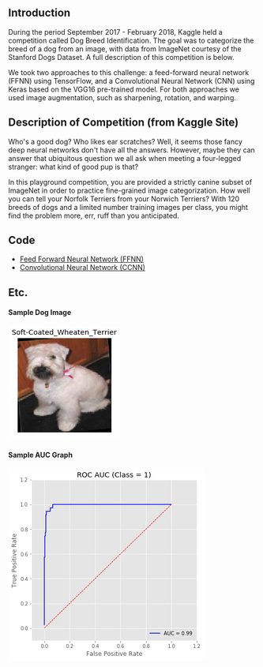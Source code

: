 ## Introduction

During the period September 2017 - February 2018, Kaggle held a competition called Dog Breed Identification. The goal was to categorize the breed of a dog from an image, with data from ImageNet courtesy of the Stanford Dogs Dataset. A full description of this competition is below. 

We took two approaches to this challenge: a feed-forward neural network (FFNN) using TensorFlow, and a Convolutional Neural Network (CNN) using Keras based on the VGG16 pre-trained model. For both approaches we used image augmentation, such as sharpening, rotation, and warping. 

## Description of Competition (from Kaggle Site)

Who's a good dog? Who likes ear scratches? Well, it seems those fancy deep neural networks don't have all the answers. However, maybe they can answer that ubiquitous question we all ask when meeting a four-legged stranger: what kind of good pup is that?

In this playground competition, you are provided a strictly canine subset of ImageNet in order to practice fine-grained image categorization. How well you can tell your Norfolk Terriers from your Norwich Terriers? With 120 breeds of dogs and a limited number training images per class, you might find the problem more, err, ruff than you anticipated.

## Code

* [Feed Forward Neural Network (FFNN)](https://github.com/dmodjeska/dog_breed_identification/blob/master/HW4_AML71_Modjeska_Murphy_FFNN.ipynb)
* [Convolutional Neural Network (CCNN)](https://github.com/dmodjeska/dog_breed_identification/blob/master/HW4_AML71_Modjeska_Murphy_CNN.ipynb)

## Etc.

#### Sample Dog Image
!["Sample Dog Image"](https://github.com/dmodjeska/dog_breed_identification/blob/master/dog2.png "Sample Dog Image")

#### Sample AUC Graph
!["Sample AUC Graph"](https://github.com/dmodjeska/dog_breed_identification/blob/master/auc.png "Sample AUC Graph")
